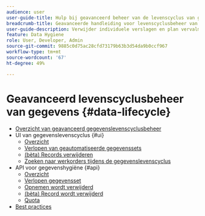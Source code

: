 ```yaml
---
audience: user
user-guide-title: Hulp bij geavanceerd beheer van de levenscyclus van gegevens
breadcrumb-title: Geavanceerde handleiding voor levenscyclusbeheer van gegevens
user-guide-description: Verwijder individuele verslagen en plan vervalmomenten van datasets in Experience Platform voor het opschonen van gegevens, het verwijderen van anonieme gegevens en gegevensminimalisering.
feature: Data Hygiene
role: User, Developer, Admin
source-git-commit: 9885c0d75ac28cfd73179b63b3d54da9b0ccf967
workflow-type: tm+mt
source-wordcount: '67'
ht-degree: 49%

---
```



# Geavanceerd levenscyclusbeheer van gegevens {#data-lifecycle}

* [Overzicht van geavanceerd gegevenslevenscyclusbeheer](./home.md)
* UI van gegevenslevenscyclus {#ui}
   * [Overzicht](./ui/overview.md)
   * [Verlopen van geautomatiseerde gegevenssets](./ui/dataset-expiration.md)
   * [(bèta) Records verwijderen](./ui/record-delete.md)
   * [Zoeken naar werkorders tijdens de gegevenslevenscyclus](./ui/browse.md)
* API voor gegevenshygiëne {#api}
   * [Overzicht](./api/overview.md)
   * [Verlopen gegevensset](./api/dataset-expiration.md)
   * [Opnemen wordt verwijderd](./api/jobs.md)
   * [(bèta) Record wordt verwijderd](./api/workorder.md)
   * [Quota](./api/quota.md)
* [Best practices](./best-practices.md)
